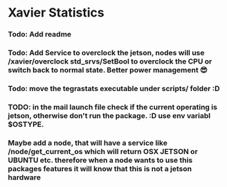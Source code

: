 # Xavier Statistics

### Todo: Add readme

### Todo: Add Service to overclock the jetson, nodes will use /xavier/overclock std_srvs/SetBool to overclock the CPU or switch back to normal state. Better power management 😎

### Todo: move the tegrastats executable under scripts/ folder :D

### TODO: in the mail launch file check if the current operating is jetson, otherwise don't run the package. :D use env variabl $OSTYPE.

### Maybe add a node, that will have a service like /node/get_current_os which will return OSX JETSON or UBUNTU etc. therefore when a node wants to use this packages features it will know that this is not a jetson hardware

